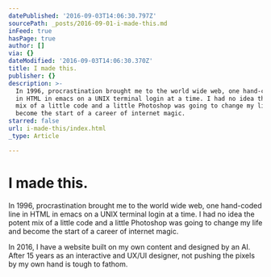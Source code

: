 ```yaml
---
datePublished: '2016-09-03T14:06:30.797Z'
sourcePath: _posts/2016-09-01-i-made-this.md
inFeed: true
hasPage: true
author: []
via: {}
dateModified: '2016-09-03T14:06:30.370Z'
title: I made this.
publisher: {}
description: >-
  In 1996, procrastination brought me to the world wide web, one hand-coded line
  in HTML in emacs on a UNIX terminal login at a time. I had no idea the potent
  mix of a little code and a little Photoshop was going to change my life and
  become the start of a career of internet magic.
starred: false
url: i-made-this/index.html
_type: Article

---
```

# I made this.

In 1996, procrastination brought me to the world wide web, one hand-coded line in HTML in emacs on a UNIX terminal login at a time. I had no idea the potent mix of a little code and a little Photoshop was going to change my life and become the start of a career of internet magic.

In 2016, I have a website built on my own content and designed by an AI. After 15 years as an interactive and UX/UI designer, not pushing the pixels by my own hand is tough to fathom.